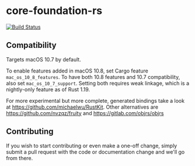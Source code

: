 # core-foundation-rs

[![Build Status](https://github.com/servo/core-foundation-rs/actions/workflows/rust.yml/badge.svg)](https://github.com/servo/core-foundation-rs/actions)

## Compatibility

Targets macOS 10.7 by default.

To enable features added in macOS 10.8, set Cargo feature `mac_os_10_8_features`. To have both 10.8 features and 10.7 compatibility, also set `mac_os_10_7_support`. Setting both requires weak linkage, which is a nightly-only feature as of Rust 1.19.

For more experimental but more complete, generated bindings take a look at https://github.com/michaelwu/RustKit.
Other alternatives are https://github.com/nvzqz/fruity and https://gitlab.com/objrs/objrs

## Contributing

If you wish to start contributing or even make a one-off change, simply submit a pull request with the code or documentation change and we'll go from there.
